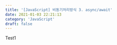```yaml
---
title: '[JavaScript] 비동기처리방식 3. async/await'
date: 2021-01-03 22:21:13
category: 'JavaScript'
draft: false
---
```


Test1
